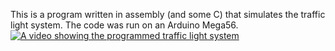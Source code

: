 This is a program written in assembly (and some C) that simulates the traffic light system. The code was run on an Arduino Mega56.
[![A video showing the programmed traffic light system]({image-url})]({[video](https://biteable.com/watch/3351933/fe88089bd3ff62408d0c09103380565d)https://biteable.com/watch/3351933/fe88089bd3ff62408d0c09103380565d} "Link Title")
